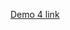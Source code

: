 [Demo 4 link](https://github.com/redhat-beyond/documents/blob/main/Beyond07-SOW.md#demo-4-may-15th-final-project-demo)
